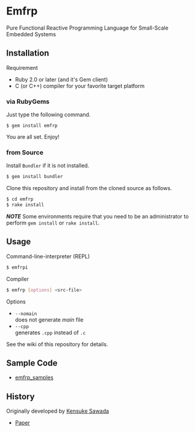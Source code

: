 # Emfrp

Pure Functional Reactive Programming Language for Small-Scale Embedded Systems

## Installation

Requirement
* Ruby 2.0 or later (and it's Gem client)
* C (or C++) compiler for your favorite target platform

### via RubyGems

Just type the following command.
```
$ gem install emfrp
```
You are all set. Enjoy!

### from Source

Install `Bundler` if it is not installed.
```sh
$ gem install bundler
```

Clone this repository and install from the cloned source as follows.
```sh
$ cd emfrp
$ rake install
```

***NOTE***
Some environments require that you need to be an administrator to perform `gem install` or `rake install`.

## Usage
Command-line-interpreter (REPL)
```sh
$ emfrpi
```

Compiler
```sh
$ emfrp [options] <src-file>
```

Options
* `--nomain`  
  does not generate _main_ file
* `--cpp`  
  generates `.cpp` instead of `.c`

See the wiki of this repository for details.

## Sample Code

* [emfrp_samples](https://github.com/psg-titech/emfrp_samples)


## History
Originally developed by [Kensuke Sawada](https://github.com/sawaken)   
* [Paper](http://www.psg.c.titech.ac.jp/posts/2016-03-15-CROW2016.html)
